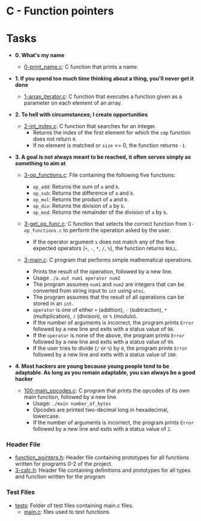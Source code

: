 # C - Function pointers

# Tasks

* **0. What's my name**
  * [0-print_name.c](./0-print_name.c): C function that prints a name.

* **1. If you spend too much time thinking about a thing, you'll never get it done**
  * [1-array_iterator.c](./1-array_iterator.c): C function that executes a function given
  as a parameter on each element of an array.

* **2. To hell with circumstances; I create opportunities**
  * [2-int_index.c](./2-int_index.c): C function that searches for an integer.
    * Returns the index of the first element for which the `cmp` function does not return `0`.
    * If no element is matched or `size` <= 0, the function returns `-1`.

* **3. A goal is not always meant to be reached, it often serves simply as something to aim at**
  * [3-op_functions.c](./3-op_functions.c): File containing the following five functions:
    * `op_add`: Returns the sum of `a` and `b`.
    * `op_sub`: Returns the difference of `a` and `b`.
    * `op_mul`: Returns the product of `a` and `b`.
    * `op_div`: Returns the division of `a` by `b`.
    * `op_mod`: Returns the remainder of the division of `a` by `b`.

  * [3-get_op_func.c](./3-get_op_func.c): C function that selects the correct function
  from `3-op_functions.c` to perform the operation asked by the user.
    * If the operator argument `s` does not match any of the five expected operators
    (`+`, `-`, `*`, `/`, `%`), the function returns `NULL`.

  * [3-main.c](./3-main.c): C program that performs simple mathematical operations.
    * Prints the result of the operation, followed by a new line.
    * Usage `./a.out num1 operator num2`
    * The program assumes `num1` and `num2` are integers that can be converted from string
    input to `int` using `atoi`.
    * The program assumes that the result of all operations can be stored in an `int`.
    * `operator` is one of either `+` (addition), `-` (subtraction), `*`
    (multiplication), `/` (division), or `%` (modulo).
    * If the number of arguments is incorrect, the program prints `Error` followed by a new
    line and exits with a status value of `98`.
    * If the `operator` is none of the above, the program prints `Error` followed by
    a new line and exits with a status value of `99`.
    * If the user tries to divide (`/` or `%`) by `0`, the program prints
    `Error` followed by a new line and exits with a status value of `100`.

* **4. Most hackers are young because young people tend to be adaptable. As long as you remain adaptable, you can always be a good hacker**
  * [100-main_opcodes.c](./100-main_opcodes.c): C program that prints the opcodes of its
  own main function, followed by a new line.
    * Usage: `./main number_of_bytes`
    * Opcodes are printed two-decimal long in hexadecimal, lowercase.
    * If the number of arguments is incorrect, the program prints `Error`
    followed by a new line and exits with a status value of `2`.

### Header File

* [function_pointers.h](./function_pointers.h): Header file containing prototypes for all functions written for programs 0-2 of the project.
* [3-calc.h](./3-calc.h): Header file containing definitions and prototypes for all types and function written for the program

### Test Files
* [tests](./tests): Folder of test files containing main.c files.
  * [main.c](./tests): files used to test functions
